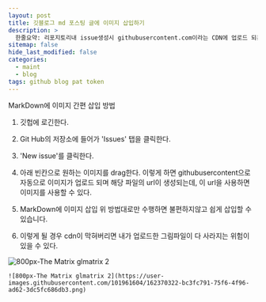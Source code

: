 ```yaml
---
layout: post
title: 깃블로그 md 포스팅 글에 이미지 삽입하기
description: >
  한줄요약: 리포지토리내 issue생성시 githubusercontent.com이라는 CDN에 업로드 되는 파일을 이용하는 꼼수. (실제 이슈를 생성하지 말고 업로드된 파일만 링크하자.)
sitemap: false
hide_last_modified: false
categories:
  - maint
  - blog
tags: github blog pat token
---
```


MarkDown에 이미지 간편 삽입 방법

1. 깃헙에 로긴한다.

2. Git Hub의 저장소에 들어가 'Issues' 탭을 클릭한다.  

3. 'New issue'를 클릭한다.

4. 아래 빈칸으로 원하는 이미지를 drag한다.
이렇게 하면 githubusercontent으로 자동으로 이미지가 업로드 되며
해당 파일의 url이 생성되는데, 이 url을 사용하면 이미지를 사용할 수 있다.

5. MarkDown에 이미지 삽입 위 방법대로만 수행하면 불편하지않고 쉽게 삽입할 수 있습니다.

6. 이렇게 될 경우 cdn이 막혀버리면 내가 업로드한 그림파일이 다 사라지는 위험이 있을 수 있다.

![800px-The Matrix glmatrix 2](https://user-images.githubusercontent.com/101961604/162370322-bc3fc791-75f6-4f96-ad62-3dc5fc686db3.png)

~~~
![800px-The Matrix glmatrix 2](https://user-images.githubusercontent.com/101961604/162370322-bc3fc791-75f6-4f96-ad62-3dc5fc686db3.png)
~~~
